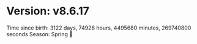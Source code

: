 # Version: v8.6.17
Time since birth: 3122 days, 74928 hours, 4495680 minutes, 269740800 seconds
Season: Spring 🌸
